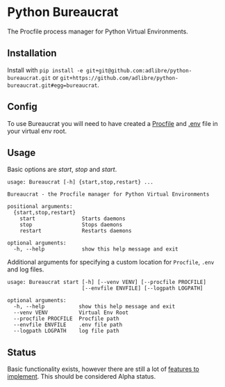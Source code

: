 # Python Bureaucrat

The Procfile process manager for Python Virtual Environments.

## Installation

Install with `pip install -e git+git@github.com:adlibre/python-bureaucrat.git` or 
`git+https://github.com/adlibre/python-bureaucrat.git#egg=bureaucrat`.

## Config

To use Bureaucrat you will need to have created a [Procfile](https://devcenter.heroku.com/articles/procfile) and
[.env](https://devcenter.heroku.com/articles/procfile#setting-local-environment-variables) file in your virtual env
root.

## Usage

Basic options are _start_, _stop_ and _start_.

    usage: Bureaucrat [-h] {start,stop,restart} ...

    Bureaucrat - the Procfile manager for Python Virtual Environments

    positional arguments:
      {start,stop,restart}
        start               Starts daemons
        stop                Stops daemons
        restart             Restarts daemons

    optional arguments:
      -h, --help            show this help message and exit


Additional arguments for specifying a custom location for `Procfile`, `.env` and log files.

    usage: Bureaucrat start [-h] [--venv VENV] [--procfile PROCFILE]
                            [--envfile ENVFILE] [--logpath LOGPATH]

    optional arguments:
      -h, --help           show this help message and exit
      --venv VENV          Virtual Env Root
      --procfile PROCFILE  Procfile path
      --envfile ENVFILE    .env file path
      --logpath LOGPATH    log file path


## Status

Basic functionality exists, however there are still a lot of [features to implement](TODO.md). 
This should be considered Alpha status.
